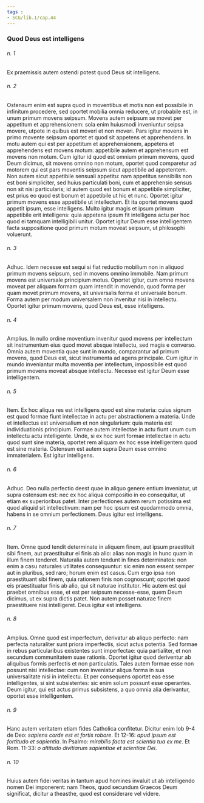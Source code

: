 ```yaml
---
tags : 
- SCG/lib.1/cap.44
---
```


### Quod Deus est intelligens

###### n. 1
Ex praemissis autem ostendi potest quod Deus sit intelligens.

###### n. 2
Ostensum enim est supra quod in moventibus et motis non est possibile in infinitum procedere, sed oportet mobilia omnia reducere, ut probabile est, in unum primum movens seipsum. Movens autem seipsum se movet per appetitum et apprehensionem: sola enim huiusmodi inveniuntur seipsa movere, utpote in quibus est moveri et non moveri. Pars igitur movens in primo movente seipsum oportet et quod sit appetens et apprehendens. In motu autem qui est per appetitum et apprehensionem, appetens et apprehendens est movens motum: appetibile autem et apprehensum est movens non motum. Cum igitur id quod est omnium primum movens, quod Deum dicimus, sit movens omnino non motum, oportet quod comparetur ad motorem qui est pars moventis seipsum sicut appetibile ad appetentem. Non autem sicut appetibile sensuali appetitu: nam appetitus sensibilis non est boni simpliciter, sed huius particulati boni, cum et apprehensio sensus non sit nisi particularis; id autem quod est bonum et appetibile simpliciter, est prius eo quod est bonum et appetibile ut hic et nunc. Oportet igitur primum movens esse appetibile ut intellectum. Et ita oportet movens quod appetit ipsum, esse intelligens. Multo igitur magis et ipsum primum appetibile erit intelligens: quia appetens ipsum fit intelligens actu per hoc quod ei tamquam intelligibili unitur. Oportet igitur Deum esse intelligentem facta suppositione quod primum motum moveat seipsum, ut philosophi voluerunt.

###### n. 3
Adhuc. Idem necesse est sequi si fiat reductio mobilium non in aliquod primum movens seipsum, sed in movens omnino immobile. Nam primum movens est universale principium motus. Oportet igitur, cum omne movens moveat per aliquam formam quam intendit in movendo, quod forma per quam movet primum movens, sit universalis forma et universale bonum. Forma autem per modum universalem non invenitur nisi in intellectu. Oportet igitur primum movens, quod Deus est, esse intelligens.

###### n. 4
Amplius. In nullo ordine moventium invenitur quod movens per intellectum sit instrumentum eius quod movet absque intellectu, sed magis e converso. Omnia autem moventia quae sunt in mundo, comparantur ad primum movens, quod Deus est, sicut instrumenta ad agens principale. Cum igitur in mundo inveniantur multa moventia per intellectum, impossibile est quod primum movens moveat absque intellectu. Necesse est igitur Deum esse intelligentem.

###### n. 5
Item. Ex hoc aliqua res est intelligens quod est sine materia: cuius signum est quod formae fiunt intellectae in actu per abstractionem a materia. Unde et intellectus est universalium et non singularium: quia materia est individuationis principium. Formae autem intellectae in actu fiunt unum cum intellectu actu intelligente. Unde, si ex hoc sunt formae intellectae in actu quod sunt sine materia, oportet rem aliquam ex hoc esse intelligentem quod est sine materia. Ostensum est autem supra Deum esse omnino immaterialem. Est igitur intelligens.

###### n. 6
Adhuc. Deo nulla perfectio deest quae in aliquo genere entium inveniatur, ut supra ostensum est: nec ex hoc aliqua compositio in eo consequitur, ut etiam ex superioribus patet. Inter perfectiones autem rerum potissima est quod aliquid sit intellectivum: nam per hoc ipsum est quodammodo omnia, habens in se omnium perfectionem. Deus igitur est intelligens.

###### n. 7
Item. Omne quod tendit determinate in aliquem finem, aut ipsum praestituit sibi finem, aut praestituitur ei finis ab alio: alias non magis in hunc quam in illum finem tenderet. Naturalia autem tendunt in fines determinatos: non enim a casu naturales utilitates consequuntur: sic enim non essent semper aut in pluribus, sed raro; horum enim est casus. Cum ergo ipsa non praestituant sibi finem, quia rationem finis non cognoscunt; oportet quod eis praestituatur finis ab alio, qui sit naturae institutor. Hic autem est qui praebet omnibus esse, et est per seipsum necesse-esse, quem Deum dicimus, ut ex supra dictis patet. Non autem posset naturae finem praestituere nisi intelligeret. Deus igitur est intelligens.

###### n. 8
Amplius. Omne quod est imperfectum, derivatur ab aliquo perfecto: nam perfecta naturaliter sunt priora imperfectis, sicut actus potentia. Sed formae in rebus particularibus existentes sunt imperfectae: quia partialiter, et non secundum communitatem suae rationis. Oportet igitur quod deriventur ab aliquibus formis perfectis et non particulatis. Tales autem formae esse non possunt nisi intellectae: cum non inveniatur aliqua forma in sua universalitate nisi in intellectu. Et per consequens oportet eas esse intelligentes, si sint subsistentes: sic enim solum possunt esse operantes. Deum igitur, qui est actus primus subsistens, a quo omnia alia derivantur, oportet esse intelligentem.

###### n. 9
Hanc autem veritatem etiam fides Catholica confitetur. Dicitur enim Iob 9-4 de Deo: *sapiens corde est et fortis robore*. Et 12-16: *apud ipsum est fortitudo et sapientia*. In Psalmo: *mirabilis facta est scientia tua ex me*. Et Rom. 11-33: *o altitudo divitiarum sapientiae et scientiae Dei*.

###### n. 10
Huius autem fidei veritas in tantum apud homines invaluit ut ab intelligendo nomen Dei imponerent: nam Theos, quod secundum Graecos Deum significat, dicitur a theasthe, quod est considerare vel videre.

